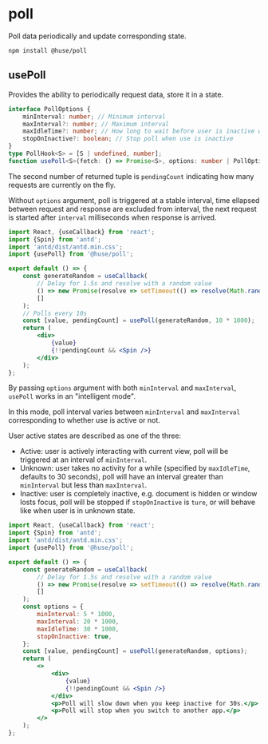 # poll

Poll data periodically and update corresponding state.

```shell
npm install @huse/poll
```

## usePoll

Provides the ability to periodically request data, store it in a state.

```typescript
interface PollOptions {
    minInterval: number; // Minimum interval
    maxInterval?: number; // Maximum interval
    maxIdleTime?: number; // How long to wait before user is inactive without any action
    stopOnInactive?: boolean; // Stop poll when use is inactive
}
type PollHook<S> = [S | undefined, number];
function usePoll<S>(fetch: () => Promise<S>, options: number | PollOptions): PollHook<S>
```

The second number of returned tuple is `pendingCount` indicating how many requests are currently on the fly.

Without `options` argument, poll is triggered at a stable interval, time ellapsed between request and response are excluded from interval, the next request is started after `interval` milliseconds when response is arrived.

```jsx
import React, {useCallback} from 'react';
import {Spin} from 'antd';
import 'antd/dist/antd.min.css';
import {usePoll} from '@huse/poll';

export default () => {
    const generateRandom = useCallback(
        // Delay for 1.5s and resolve with a random value
        () => new Promise(resolve => setTimeout(() => resolve(Math.random()), 1500)),
        []
    );
    // Polls every 10s
    const [value, pendingCount] = usePoll(generateRandom, 10 * 1000);
    return (
        <div>
            {value}
            {!!pendingCount && <Spin />}
        </div>
    );
};
```

By passing `options` argument with both `minInterval` and `maxInterval`, `usePoll` works in an "intelligent mode".

In this mode, poll interval varies between `minInterval` and `maxInterval` corresponding to whether use is active or not.

User active states are described as one of the three:

- Active: user is actively interacting with current view, poll will be triggered at an interval of `minInterval`.
- Unknown: user takes no activity for a while (specified by `maxIdleTime`, defaults to 30 seconds), poll will have an interval greater than `minInterval` but less than `maxInterval`.
- Inactive: user is completely inactive, e.g. document is hidden or window losts focus, poll will be stopped if `stopOnInactive` is `ture`, or will behave like when user is in unknown state.

```jsx
import React, {useCallback} from 'react';
import {Spin} from 'antd';
import 'antd/dist/antd.min.css';
import {usePoll} from '@huse/poll';

export default () => {
    const generateRandom = useCallback(
        // Delay for 1.5s and resolve with a random value
        () => new Promise(resolve => setTimeout(() => resolve(Math.random()), 1500)),
        []
    );
    const options = {
        minInterval: 5 * 1000,
        maxInterval: 20 * 1000,
        maxIdleTime: 30 * 1000,
        stopOnInactive: true,
    };
    const [value, pendingCount] = usePoll(generateRandom, options);
    return (
        <>
            <div>
                {value}
                {!!pendingCount && <Spin />}
            </div>
            <p>Poll will slow down when you keep inactive for 30s.</p>
            <p>Poll will stop when you switch to another app.</p>
        </>
    );
};
```
